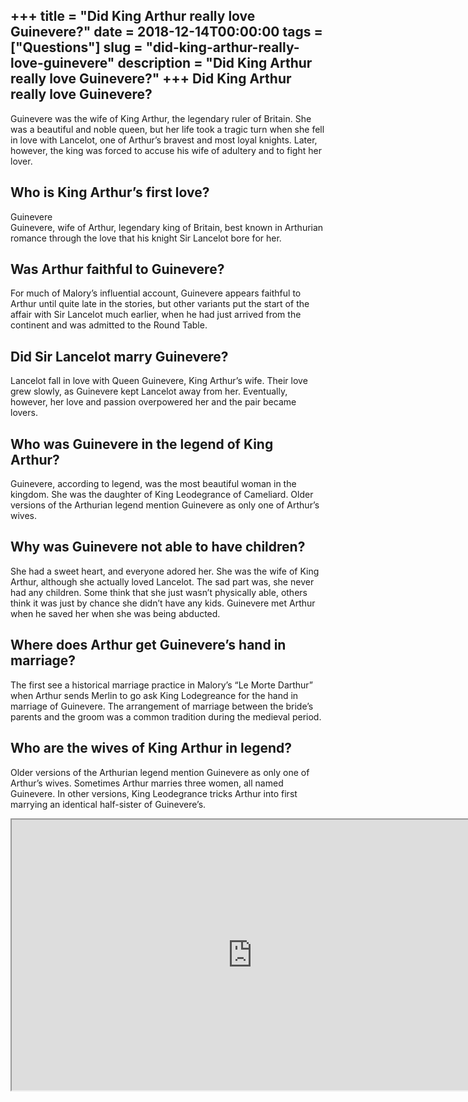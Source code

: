 +++
title = "Did King Arthur really love Guinevere?"
date = 2018-12-14T00:00:00
tags = ["Questions"]
slug = "did-king-arthur-really-love-guinevere"
description = "Did King Arthur really love Guinevere?"
+++
Did King Arthur really love Guinevere?
--------------------------------------

Guinevere was the wife of King Arthur, the legendary ruler of Britain. She was a beautiful and noble queen, but her life took a tragic turn when she fell in love with Lancelot, one of Arthur’s bravest and most loyal knights. Later, however, the king was forced to accuse his wife of adultery and to fight her lover.

Who is King Arthur’s first love?
--------------------------------

Guinevere  
Guinevere, wife of Arthur, legendary king of Britain, best known in Arthurian romance through the love that his knight Sir Lancelot bore for her.

Was Arthur faithful to Guinevere?
---------------------------------

For much of Malory’s influential account, Guinevere appears faithful to Arthur until quite late in the stories, but other variants put the start of the affair with Sir Lancelot much earlier, when he had just arrived from the continent and was admitted to the Round Table.

Did Sir Lancelot marry Guinevere?
---------------------------------

Lancelot fall in love with Queen Guinevere, King Arthur’s wife. Their love grew slowly, as Guinevere kept Lancelot away from her. Eventually, however, her love and passion overpowered her and the pair became lovers.

Who was Guinevere in the legend of King Arthur?
-----------------------------------------------

Guinevere, according to legend, was the most beautiful woman in the kingdom. She was the daughter of King Leodegrance of Cameliard. Older versions of the Arthurian legend mention Guinevere as only one of Arthur’s wives.

Why was Guinevere not able to have children?
--------------------------------------------

She had a sweet heart, and everyone adored her. She was the wife of King Arthur, although she actually loved Lancelot. The sad part was, she never had any children. Some think that she just wasn’t physically able, others think it was just by chance she didn’t have any kids. Guinevere met Arthur when he saved her when she was being abducted.

Where does Arthur get Guinevere’s hand in marriage?
---------------------------------------------------

The first see a historical marriage practice in Malory’s “Le Morte Darthur” when Arthur sends Merlin to go ask King Lodegreance for the hand in marriage of Guinevere. The arrangement of marriage between the bride’s parents and the groom was a common tradition during the medieval period.

Who are the wives of King Arthur in legend?
-------------------------------------------

Older versions of the Arthurian legend mention Guinevere as only one of Arthur’s wives. Sometimes Arthur marries three women, all named Guinevere. In other versions, King Leodegrance tricks Arthur into first marrying an identical half-sister of Guinevere’s.

<iframe allow="accelerometer; autoplay; clipboard-write; encrypted-media; gyroscope; picture-in-picture" allowfullscreen="" class="__youtube_prefs__  epyt-is-override  no-lazyload" data-no-lazy="1" data-origheight="433" data-origwidth="770" data-skipgform_ajax_framebjll="" height="433" id="_ytid_24593" loading="lazy" src="https://www.youtube.com/embed/nBpkqS68xlk?enablejsapi=1&autoplay=0&cc_load_policy=0&cc_lang_pref=&iv_load_policy=1&loop=0&modestbranding=0&rel=1&fs=1&playsinline=0&autohide=2&theme=dark&color=red&controls=1&" title="YouTube player" width="770"></iframe>